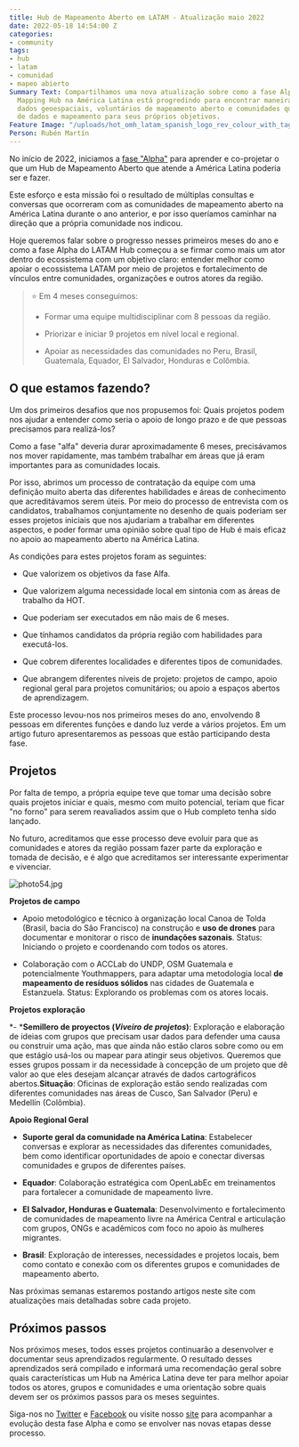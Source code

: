 ```yaml
---
title: Hub de Mapeamento Aberto em LATAM - Atualização maio 2022
date: 2022-05-18 14:54:00 Z
categories:
- community
tags:
- hub
- latam
- comunidad
- mapeo abierto
Summary Text: Compartilhamos uma nova atualização sobre como a fase Alpha do Open
  Mapping Hub na América Latina está progredindo para encontrar maneiras de conectar
  dados geoespaciais, voluntários de mapeamento aberto e comunidades que precisam
  de dados e mapeamento para seus próprios objetivos.
Feature Image: "/uploads/hot_omh_latam_spanish_logo_rev_colour_with_tagline-2110x1176.jpeg"
Person: Rubén Martín
---
```


No início de 2022, iniciamos a [fase "Alpha"](https://www.hotosm.org/updates/hub-de-mapeo-abierto-en-latam-actualizacion-diciembre-2021/) para aprender e co-projetar o que um Hub de Mapeamento Aberto que atende a América Latina poderia ser e fazer.

Este esforço e esta missão foi o resultado de múltiplas consultas e conversas que ocorreram com as comunidades de mapeamento aberto na América Latina durante o ano anterior, e por isso queríamos caminhar na direção que a própria comunidade nos indicou.

Hoje queremos falar sobre o progresso nesses primeiros meses do ano e como a fase Alpha do LATAM Hub começou a se firmar como mais um ator dentro do ecossistema com um objetivo claro: entender melhor como apoiar o ecossistema LATAM por meio de projetos e fortalecimento de vínculos entre comunidades, organizações e outros atores da região.

> ⭐️ Em 4 meses conseguimos:
>
> * Formar uma equipe multidisciplinar com 8 pessoas da região.
>
> * Priorizar e iniciar 9 projetos em nível local e regional.
>
> * Apoiar as necessidades das comunidades no Peru, Brasil, Guatemala, Equador, El Salvador, Honduras e Colômbia.

## **O que estamos fazendo?**

Um dos primeiros desafios que nos propusemos foi: Quais projetos podem nos ajudar a entender como seria o apoio de longo prazo e de que pessoas precisamos para realizá-los?

Como a fase "alfa" deveria durar aproximadamente 6 meses, precisávamos nos mover rapidamente, mas também trabalhar em áreas que já eram importantes para as comunidades locais.

Por isso, abrimos um processo de contratação da equipe com uma definição muito aberta das diferentes habilidades e áreas de conhecimento que acreditávamos serem úteis. Por meio do processo de entrevista com os candidatos, trabalhamos conjuntamente no desenho de quais poderiam ser esses projetos iniciais que nos ajudariam a trabalhar em diferentes aspectos, e poder formar uma opinião sobre qual tipo de Hub é mais eficaz no apoio ao mapeamento aberto na América Latina.

As condições para estes projetos foram as seguintes:

* Que valorizem os objetivos da fase Alfa.

* Que valorizem alguma necessidade local em sintonia com as áreas de trabalho da HOT.

* Que poderiam ser executados em não mais de 6 meses.

* Que tínhamos candidatos da própria região com habilidades para executá-los.

* Que cobrem diferentes localidades e diferentes tipos de comunidades.

* Que abrangem diferentes níveis de projeto: projetos de campo, apoio regional geral para projetos comunitários; ou apoio a espaços abertos de aprendizagem.

Este processo levou-nos nos primeiros meses do ano, envolvendo 8 pessoas em diferentes funções e dando luz verde a vários projetos. Em um artigo futuro apresentaremos as pessoas que estão participando desta fase.

## **Projetos**

Por falta de tempo, a própria equipe teve que tomar uma decisão sobre quais projetos iniciar e quais, mesmo com muito potencial, teriam que ficar "no forno" para serem reavaliados assim que o Hub completo tenha sido lançado.

No futuro, acreditamos que esse processo deve evoluir para que as comunidades e atores da região possam fazer parte da exploração e tomada de decisão, e é algo que acreditamos ser interessante experimentar e vivenciar.

![photo54.jpg](/uploads/photo54.jpg)

**Projetos de campo**

* Apoio metodológico e técnico à organização local Canoa de Tolda (Brasil, bacia do São Francisco) na construção e **uso de drones** para documentar e monitorar o risco de **inundações sazonais**. Status: Iniciando o projeto e coordenando com todos os atores.

* Colaboração com o ACCLab do UNDP, OSM Guatemala e potencialmente Youthmappers, para adaptar uma metodologia local **de mapeamento de resíduos sólidos** nas cidades de Guatemala e Estanzuela. Status: Explorando os problemas com os atores locais.

**Projetos exploração**

\*- \***Semillero de proyectos (*Viveiro de projetos*)**: Exploração e elaboração de ideias com grupos que precisam usar dados para defender uma causa ou construir uma ação, mas que ainda não estão claros sobre como ou em que estágio usá-los ou mapear para atingir seus objetivos. Queremos que esses grupos possam ir da necessidade à concepção de um projeto que dê valor ao que eles desejam alcançar através de dados cartográficos abertos.**Situação**: Oficinas de exploração estão sendo realizadas com diferentes comunidades nas áreas de Cusco, San Salvador (Peru) e Medellín (Colômbia).

**Apoio Regional Geral**

* **Suporte geral da comunidade na América Latina**: Estabelecer conversas e explorar as necessidades das diferentes comunidades, bem como identificar oportunidades de apoio e conectar diversas comunidades e grupos de diferentes países.

* **Equador**: Colaboração estratégica com OpenLabEc em treinamentos para fortalecer a comunidade de mapeamento livre.

* **El Salvador, Honduras e Guatemala**: Desenvolvimento e fortalecimento de comunidades de mapeamento livre na América Central e articulação com grupos, ONGs e acadêmicos com foco no apoio às mulheres migrantes.

* **Brasil**: Exploração de interesses, necessidades e projetos locais, bem como contato e conexão com os diferentes grupos e comunidades de mapeamento aberto.

Nas próximas semanas estaremos postando artigos neste site com atualizações mais detalhadas sobre cada projeto.

## **Próximos passos**

Nos próximos meses, todos esses projetos continuarão a desenvolver e documentar seus aprendizados regularmente. O resultado desses aprendizados será compilado e informará uma recomendação geral sobre quais características um Hub na América Latina deve ter para melhor apoiar todos os atores, grupos e comunidades e uma orientação sobre quais devem ser os próximos passos para os meses seguintes.

Siga-nos no [Twitter](https://twitter.com/mapeoabierto_la) e [Facebook](https://www.facebook.com/Mapeo-abierto-Am%C3%A9rica-Latina-102804808622456/) ou visite nosso [site](https://www.hotosm.org/hubs/latam-hub) para acompanhar a evolução desta fase Alpha e como se envolver nas novas etapas desse processo.